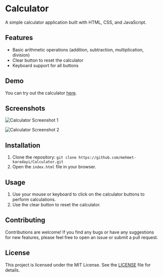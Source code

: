 # Calculator

A simple calculator application built with HTML, CSS, and JavaScript.

## Features

- Basic arithmetic operations (addition, subtraction, multiplication, division)
- Clear button to reset the calculator
- Keyboard support for all buttons

## Demo

You can try out the calculator [here](https://mehmet-karadayi.github.io/Calculator/).

## Screenshots

![Calculator Screenshot 1](https://user-images.githubusercontent.com/56490557/136157182-7c548051-ba47-4cb4-9a12-9a9f8b0e7b0d.png)

![Calculator Screenshot 2](https://user-images.githubusercontent.com/56490557/136157187-60ed266f-4b47-4b4d-8784-4d9e981c8d3a.png)

## Installation

1. Clone the repository: `git clone https://github.com/mehmet-karadayi/Calculator.git`
2. Open the `index.html` file in your browser.

## Usage

1. Use your mouse or keyboard to click on the calculator buttons to perform calculations.
2. Use the clear button to reset the calculator.

## Contributing

Contributions are welcome! If you find any bugs or have any suggestions for new features, please feel free to open an issue or submit a pull request.

## License

This project is licensed under the MIT License. See the [LICENSE](LICENSE) file for details.

